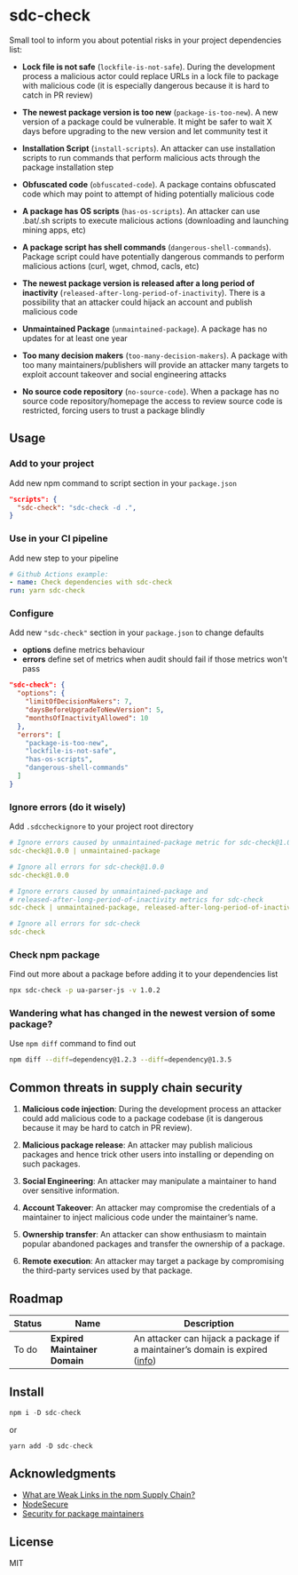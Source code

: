 # sdc-check

Small tool to inform you about potential risks in your project dependencies list:

- **Lock file is not safe** (`lockfile-is-not-safe`). During the development process a malicious actor could replace URLs in a lock file to package with malicious code (it is especially dangerous because it is hard to catch in PR review)

- **The newest package version is too new** (`package-is-too-new`). A new version of a package could be vulnerable. It might be safer to wait X days before upgrading to the new version and let community test it

- **Installation Script** (`install-scripts`). An attacker can use installation scripts to run commands that perform malicious acts through the package installation step

- **Obfuscated code** (`obfuscated-code`). A package contains obfuscated code which may point to attempt of hiding potentially malicious code

- **A package has OS scripts** (`has-os-scripts`). An attacker can use .bat/.sh scripts to execute malicious actions (downloading and launching mining apps, etc)

- **A package script has shell commands** (`dangerous-shell-commands`). Package script could have potentially dangerous commands to perform malicious actions (curl, wget, chmod, cacls, etc)

- **The newest package version is released after a long period of inactivity** (`released-after-long-period-of-inactivity`). There is a possibility that an attacker could hijack an account and publish malicious code

- **Unmaintained Package** (`unmaintained-package`). A package has no updates for at least one year

- **Too many decision makers** (`too-many-decision-makers`). A package with too many maintainers/publishers will provide an attacker many targets to exploit account takeover and social engineering attacks

- **No source code repository** (`no-source-code`). When a package has no source code repository/homepage the access to review source code is restricted, forcing users to trust a package blindly

## Usage

### Add to your project

Add new npm command to script section in your `package.json`

```json
"scripts": {
  "sdc-check": "sdc-check -d .",
}
```

### Use in your CI pipeline

Add new step to your pipeline

```yaml
# Github Actions example:
- name: Check dependencies with sdc-check
run: yarn sdc-check
```

### Configure

Add new `"sdc-check"` section in your `package.json` to change defaults

- **options** define metrics behaviour
- **errors** define set of metrics when audit should fail if those metrics won't pass

```json
"sdc-check": {
  "options": {
    "limitOfDecisionMakers": 7,
    "daysBeforeUpgradeToNewVersion": 5,
    "monthsOfInactivityAllowed": 10
  },
  "errors": [
    "package-is-too-new",
    "lockfile-is-not-safe",
    "has-os-scripts",
    "dangerous-shell-commands"
  ]
}
```

### Ignore errors (do it wisely)

Add `.sdccheckignore` to your project root directory

```yaml
# Ignore errors caused by unmaintained-package metric for sdc-check@1.0.0
sdc-check@1.0.0 | unmaintained-package

# Ignore all errors for sdc-check@1.0.0
sdc-check@1.0.0

# Ignore errors caused by unmaintained-package and
# released-after-long-period-of-inactivity metrics for sdc-check
sdc-check | unmaintained-package, released-after-long-period-of-inactivity

# Ignore all errors for sdc-check
sdc-check
```

### Check npm package

Find out more about a package before adding it to your dependencies list

```sh
npx sdc-check -p ua-parser-js -v 1.0.2
```

### Wandering what has changed in the newest version of some package?

Use `npm diff` command to find out

```sh
npm diff --diff=dependency@1.2.3 --diff=dependency@1.3.5
```

## Common threats in supply chain security

1. **Malicious code injection**: During the development process an attacker could add malicious code to a package codebase (it is dangerous because it may be hard to catch in PR review).

2. **Malicious package release**: An attacker may publish malicious packages and hence trick other users into installing or depending on such packages.

3. **Social Engineering**: An attacker may manipulate a maintainer to hand over sensitive information.

4. **Account Takeover**: An attacker may compromise the credentials of a maintainer to inject malicious code under the maintainer’s name.

5. **Ownership transfer**: An attacker can show enthusiasm to maintain popular abandoned packages and transfer the ownership of a package.

6. **Remote execution**: An attacker may target a package by compromising the third-party services used by that package.

## Roadmap

| Status | Name                          | Description                                                                                                                                                                |
| ------ | ----------------------------- | -------------------------------------------------------------------------------------------------------------------------------------------------------------------------- |
| To do  | **Expired Maintainer Domain** | An attacker can hijack a package if a maintainer’s domain is expired ([info](https://therecord.media/thousands-of-npm-accounts-use-email-addresses-with-expired-domains/)) |

## Install

```js
npm i -D sdc-check
```

or

```js
yarn add -D sdc-check
```

## Acknowledgments

- [What are Weak Links in the npm Supply Chain?](https://arxiv.org/abs/2112.10165v2)
- [NodeSecure](https://github.com/NodeSecure)
- [Security for package maintainers](https://sethmlarson.dev/blog/security-for-package-maintainers)


## License

MIT
